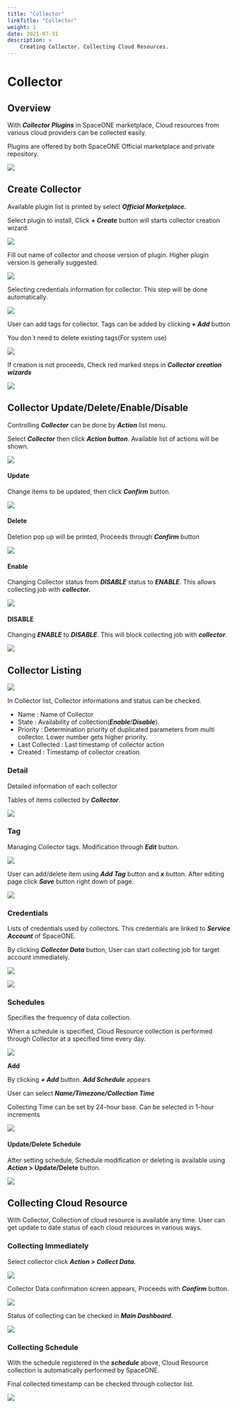 ```yaml
---
title: "Collector"
linkTitle: "Collector"
weight: 1
date: 2021-07-31
description: >
    Creating Collector. Collecting Cloud Resources.
---
```



# Collector

## Overview

With _**Collector Plugins**_ in SpaceONE marketplace, Cloud resources from various cloud providers can be collected easily.

Plugins are offered by both SpaceONE Official marketplace and private repository.

![](../.gitbook/assets/2020-08-06-7.48.58-.png)



## Create Collector

Available plugin list is printed by select _**Official Marketplace.**_

Select plugin to install, Click _**+ Create**_ button will starts collector creation wizard.

![](../.gitbook/assets/2020-08-07-10.23.39.png)

Fill out name of collector and choose version of plugin. Higher plugin version is generally suggested.

![](../.gitbook/assets/2020-08-07-11.10.04.png)

Selecting credentials information for collector. This step will be done automatically.

![](../.gitbook/assets/2020-08-07-11.10.58.png)

User can add tags for collector. Tags can be added by clicking _**+ Add**_ button

You don\`t need to delete existing tags\(For system use\)

![](../.gitbook/assets/2020-08-07-11.14.05.png)

If creation is not proceeds, Check red marked steps in _**Collector creation wizards**_

![](../.gitbook/assets/2020-08-07-11.16.29.png)



## Collector Update/Delete/Enable/Disable

Controlling _**Collector**_ can be done by _**Action**_ list menu. 

Select _**Collector**_ then click _**Action button**_. Available list of actions will be shown.

![](../.gitbook/assets/2020-08-07-11.18.32.png)

#### Update 

Change items to be updated, then click _**Confirm**_ button. 

![](../.gitbook/assets/2020-08-07-11.20.18.png)

#### Delete 

Deletion pop up will be printed, Proceeds through _**Confirm**_ button

![](../.gitbook/assets/2020-08-07-2.06.46.png)

#### Enable

Changing Collector status from _**DISABLE**_ status to _**ENABLE**_. This allows collecting job with _**collector.**_

![](../.gitbook/assets/2020-08-07-2.10.04.png)



#### DISABLE 

Changing _**ENABLE**_ to _**DISABLE**_. This will block collecting job with _**collector**_.

![](../.gitbook/assets/2020-08-07-2.09.45.png)



## Collector Listing

![](../.gitbook/assets/2020-08-07-2.16.13.png)

In Collector list, Collector informations and status can be checked.

* Name : Name of Collector
* State : Availability of collection\(_**Enable**_/_**Disable**_\).
* Priority : Determination priority of duplicated parameters from multi collector. Lower number gets higher priority.
* Last Collected : Last timestamp of collector action
* Created : Timestamp of collector creation.



### Detail

Detailed information of each collector

Tables of items collected by _**Collector**_.

![](../.gitbook/assets/2020-08-07-2.25.22.png)

### Tag

Managing Collector tags. Modification through _**Edit**_ button.

![](../.gitbook/assets/2020-08-07-2.27.56.png)

User can add/delete item using _**Add Tag**_ button and _**x**_ button. After editing page click _**Save**_ button right down of page.

![](../.gitbook/assets/2020-08-07-3.25.03.png)

### Credentials

Lists of credentials used by collectors. This credentials are linked to _**Service Account**_ of SpaceONE.

By clicking _**Collector Data**_ button, User can start collecting job for target account immediately.

![](../.gitbook/assets/2020-08-07-3.28.14.png)

![](../.gitbook/assets/2020-08-07-3.34.33.png)

### Schedules

Specifies the frequency of data collection.

When a schedule is specified, Cloud Resource collection is performed through Collector at a specified time every day.

![](../.gitbook/assets/2020-08-07-3.39.39.png)

**Add** 

By clicking _**+ Add**_ button. _**Add Schedule**_ appears

User can select _**Name/Timezone/Collection Time**_

Collecting Time can be set by 24-hour base. Can be selected in 1-hour increments

![](../.gitbook/assets/2020-08-07-3.46.11.png)

#### Update/Delete Schedule 

After setting schedule, Schedule modification or deleting is available using _**Action**_ **&gt; Update/Delete** button.

![](../.gitbook/assets/2020-08-07-3.58.22.png)



## Collecting Cloud Resource

With Collector, Collection of cloud resource is available any time. User can get update to date status of each cloud resources in various ways.

### Collecting Immediately

Select collector click  _**Action &gt; Collect Data.**_

![](../.gitbook/assets/2020-08-07-4.02.39%20%281%29.png)

Collector Data confirmation screen appears, Proceeds with _**Confirm**_ button.

![](../.gitbook/assets/2020-08-07-4.03.34.png)

Status of collecting can be checked in _**Main Dashboard**_.

![](../.gitbook/assets/2020-08-07-4.04.46.png)

### Collecting Schedule

With the schedule registered in the _**schedule**_ above, Cloud Resource collection is automatically performed by SpaceONE.

Final collected timestamp can be checked through collector list.

![](../.gitbook/assets/2020-08-07-4.08.17-.png)

